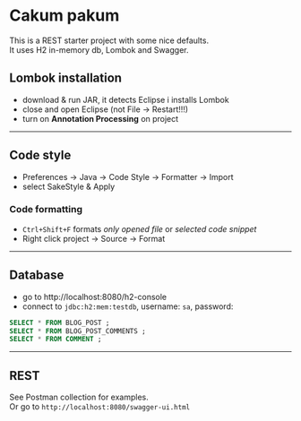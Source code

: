 
# Cakum pakum
This is a REST starter project with some nice defaults.  
It uses H2 in-memory db, Lombok and Swagger.  


## Lombok installation

- download & run JAR, it detects Eclipse i installs Lombok
- close and open Eclipse (not File -> Restart!!!)
- turn on **Annotation Processing** on project

---

## Code style
- Preferences -> Java -> Code Style -> Formatter -> Import
- select SakeStyle & Apply

### Code formatting
- `Ctrl+Shift+F` formats *only opened file* or *selected code snippet*
- Right click project -> Source -> Format

---

## Database

- go to http://localhost:8080/h2-console
- connect to `jdbc:h2:mem:testdb`, username: `sa`, password: 

```sql
SELECT * FROM BLOG_POST ;
SELECT * FROM BLOG_POST_COMMENTS ;
SELECT * FROM COMMENT ;
```

---

## REST

See Postman collection for examples.  
Or go to `http://localhost:8080/swagger-ui.html`






